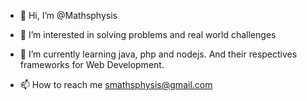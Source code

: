 - 👋 Hi, I’m @Mathsphysis
- 👀 I’m interested in solving problems and real world challenges
- 🌱 I’m currently learning java, php and nodejs. And their respectives frameworks for Web Development.

- 📫 How to reach me smathsphysis@gmail.com

<!---
Mathsphysis/Mathsphysis is a ✨ special ✨ repository because its `README.md` (this file) appears on your GitHub profile.
You can click the Preview link to take a look at your changes.
--->
